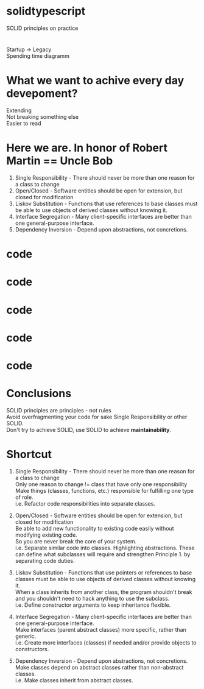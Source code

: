 # solidtypescript
SOLID principles on practice  

# 
Startup -> Legacy  
Spending time diagramm  

# What we want to achive every day devepoment?
Extending  
Not breaking something else  
Easier to read  

# Here we are. In honor of Robert Martin == Uncle Bob
1. Single Responsibility - There should never be more than one reason for a class to change  
2. Open/Closed - Software entities should be open for extension, but closed for modification  
3. Liskov Substitution - Functions that use references to base classes must be able to use objects of derived classes without knowing it.  
4. Interface Segregation - Many client-specific interfaces are better than one general-purpose interface.  
5. Dependency Inversion - Depend upon abstractions, not concretions.  

# code 
# code
# code
# code
# code

# Conclusions
SOLID principles are principles - not rules  
Avoid overfragmenting your code for sake Single Responsibility or other SOLID.  
Don't try to achieve SOLID, use SOLID to achieve **maintainability**.  


# Shortcut
1. Single Responsibility - There should never be more than one reason for a class to change    
	Only one reason to change != class that have only one responsibility	  
    Make things (classes, functions, etc.) responsible for fulfilling one type of role.   
        i.e. Refactor code responsibilities into separate classes.  

2. Open/Closed - Software entities should be open for extension, but closed for modification   
    Be able to add new functionality to existing code easily without modifying existing code.   
	So you are never break the core of your system.  
        i.e. Separate similar code into classes. Highlighting abstractions. These can define what subclasses will require and strengthen Principle 1. by separating code duties.  

3. Liskov Substitution - Functions that use pointers or references to base classes must be able to use objects of derived classes without knowing it.  
    When a class inherits from another class, the program shouldn't break and you shouldn't need to hack anything to use the subclass.  
        i.e. Define constructor arguments to keep inheritance flexible.   

4. Interface Segregation - Many client-specific interfaces are better than one general-purpose interface.  
    Make interfaces (parent abstract classes) more specific, rather than generic.  
        i.e. Create more interfaces (classes) if needed and/or provide objects to constructors.  

5. Dependency Inversion - Depend upon abstractions, not concretions.  
    Make classes depend on abstract classes rather than non-abstract classes.  
        i.e. Make classes inherit from abstract classes.  
